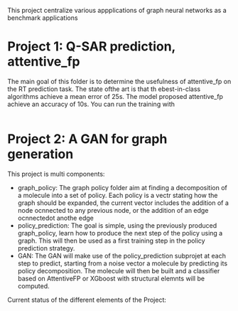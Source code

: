 This project centralize various appplications of graph neural networks as a benchmark applications

# Project 1: Q-SAR prediction, attentive_fp

The main goal of this folder is to determine the usefulness of attentive_fp on the RT prediction task. The state ofthe art is that th ebest-in-class algorithms achieve a mean error of 25s. The model proposed attentive_fp achieve an accuracy of 10s. You can run the training with
```

```

# Project 2: A GAN for graph generation
This project is multi components:
* graph_policy: The graph policy folder aim at finding a decomposition of a molecule into a set of policy. Each policy is a vectr stating how the graph should be expanded, the current vector includes the addition of a node ocnnected to any previous node, or the addition of an edge ocnnectedot anothe edge
* policy_prediction: The goal is simple, using the previously produced graph_policy, learn how to produce the next step of the policy using a graph. This will then be used as a first training step in the policy prediction strategy.
* GAN: The GAN will make use of the policy_prediction subprojet at each step to predict, starting from a noise vector a molecule by predicting its policy decomposition. The molecule will then be built and a classifier based on AttentiveFP or XGboost with structural elemnts will be computed.

Current status of the different elements of the Project:
